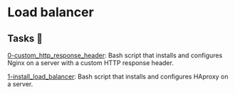 # Load balancer

## Tasks :page_with_curl:


[0-custom_http_response_header](./0-custom_http_response-header): Bash
  script that installs and configures Nginx on a server with a custom HTTP
  response header.
    

[1-install_load_balancer](./1-install_load_balancer): Bash script that
  installs and configures HAproxy on a server.
   
